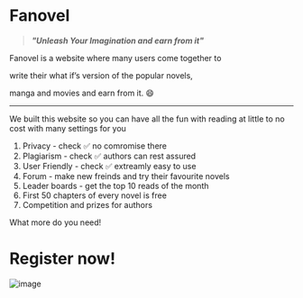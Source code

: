 # Fanovel
>**_"Unleash Your Imagination and earn from it"_**

Fanovel is a website where many users come together to

write their what if’s version of the popular novels,

manga and movies and earn from it. :smile:

---
We built this website so you can have all the fun with reading at little to no cost with many settings for you

1. Privacy - check ✅ no comromise there
2. Plagiarism - check ✅ authors can rest assured
3. User Friendly - check ✅ extreamly easy to use
4. Forum - make new freinds and try their favourite novels
5. Leader boards - get the top 10 reads of the month
6. First 50 chapters of every novel is free
7. Competition and prizes for authors


What more do you need!

# Register now!
![image](https://user-images.githubusercontent.com/99665942/156618759-f8bcd72a-4f95-4960-8574-a8517859e32d.png)
